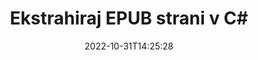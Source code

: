 ---
############################# Static ############################
layout: "auto-gen-merger"
date: 2022-10-31T14:25:28
draft: false
otherformats: html mht mhtml odp ods odt one otp ott pdf pps ppsx ppt pptx rtf tex

############################# Head ############################
head_title: "Ekstrahiraj EPUB strani v C#"
head_description: "Hitro ekstrahirajte strani iz datoteke EPUB v C#. Shranite nov dokument, ki vsebuje izbrane strani, z API-jem za združevanje dokumentov."

############################# Header ############################
title: "Ekstrahiraj EPUB strani v C#"
description: "Izvlecite strani EPUB z nekaj vrsticami kode .NET."
bg_image: "https://cms.admin.containerize.com/templates/aspose/App_Themes/V3/images/bg/header1.png"
bg_overlay: false
button:
    enable: true
    icon: "fas fa-arrow-down"
    label: "Prenesite brezplačno preskusno različico"
    link: "https://downloads.groupdocs.com/merger/net"

############################# SubMenu ############################
submenu:
    enable: true

    left:
        img_alt: "GroupDocs.Merger for .NET"
        image: "https://cms.admin.containerize.com/templates/groupdocs/images/product-logos/90x90-noborder/groupdocs-merger-net.png"
        product: "GroupDocs.Merger"
        platform: ".NET"

    middle:
        button:

            # button loop
            - link: "https://apireference.groupdocs.com/merger/net"
              text: "API Reference"

            # button loop
            - link: "https://github.com/groupdocs-merger"
              text: "Primeri kod"

            # button loop
            - link: "https://products.groupdocs.app/merger/family"
              text: "Predstavitve v živo"

            # button loop
            - link: "https://purchase.groupdocs.com/pricing/merger/net"
              text: "Cenitev"

    right:
        link_download: "https://downloads.groupdocs.com/merger"
        link_learn: "https://docs.groupdocs.com/merger/net"
        link_buy: "https://purchase.groupdocs.com"

############################# About ############################
about:
    enable: true
    title: "O API-ju GroupDocs.Merger for .NET"
    content: |
        [GroupDocs.Merger for .NET](/sl/merger/net/) ponuja preprosto rešitev za varno združevanje in razdelitev med široko paleto formatov dokumentov, vključno s PDF, Microsoft Office (Word, Excel, PowerPoint) , OneNote), OpenDocument, HTML, slike in številne druge v aplikacijah .NET. Če dodate le nekaj vrstic kode, izvedite več operacij dokumenta, kot so premikanje, odstranjevanje, vrtenje, zamenjava, ekstrahiranje ali spreminjanje orientacije strani v dokumentih. API za združevanje dokumentov podpira tudi predogled strani dokumenta kot slike za analizo strukture dokumenta, oblikovanja in vsebine na strani.
        
        GroupDocs.Merger API je prava izbira za korporativne rešitve, ki potrebujejo funkcije ekstrahiranja strani datoteke. Ti API-ji so dobro podprti na vseh glavnih operacijskih sistemih in platformah, vključno z .NET Framework, .NET Standard, .NET Core, Mono.

############################# Steps ############################
steps:
    enable: true
    title_left: "Izvlecite strani datoteke EPUB v .NET"
    content_left: |
        [GroupDocs.Merger for .NET](/sl/merger/net/) razvijalcem C# olajša ekstrahiranje želenih strani iz datoteke EPUB in shranjevanje kot novo datoteko, ki vsebuje izbrane strani, tako da izvedete nekaj preprostih korakov.
        
        * Inicializirajte **ExtractOptions** s številkami strani, ki bi se morale pojaviti v nastalem dokumentu.
        * Ustvarite nov primerek **Merger** in podajte pot izvornega dokumenta kot parameter konstruktorja.
        * Pokličite **ExtractPages** in posredujte predmet **ExtractOptions**.
        * Pokličite **Save** in določite pot do datoteke za shranjevanje nastalega dokumenta.

    title_right: "Sistemske zahteve"
    content_right: |
        API-ji GroupDocs.Merger for .NET so podprti na vseh glavnih platformah in operacijskih sistemih. Preden izvedete spodnjo kodo, se prepričajte, da imate v sistemu nameščene naslednje predpogoje.

        * Operacijski sistemi: Microsoft Windows, Linux, MacOS
        * Razvojna okolja: Visual Studio, Xamarin, MonoDevelop
        * Ogrodja: .NET Framework, .NET Standard, .NET Core, Mono
        * Prenesite najnovejšo različico GroupDocs.Merger for .NET iz [NuGet](https://www.nuget.org/packages/groupdocs.merger)
         
    code: |
     {{% merger/additional-styles %}}
     {{< merger/code-merger title="Kako ekstrahirati strani datoteke EPUB s primerom kode C#">}}

        ```csharp    
        // Ekstrahirajte strani datoteke EPUB z API-jem GroupDocs.Merger
        // Inicializirajte razred ExtractOptions z izbranimi številkami strani
        ExtractOptions extractOptions = new ExtractOptions(new int[] { 2, 5 });

        // Ustvari združitev z vhodnim dokumentom EPUB
        using (Merger merger = new Merger("input.epub"))
          {
            // Pokličite metodo ExtractPages in ji posredujte objekt ExtractOptions
            merger.ExtractPages(extractOptions);
    
            // Pokličite metodo Shrani, da shranite izhodni dokument z ekstrahiranimi stranmi
            merger.Save("output.epub");
          }
        ```
     {{< /merger/code-merger >}}

############################# Demos ############################
demos:
    enable: true
    title: "Predstavitve v živo - ekstrahirajte EPUB strani na spletu"
    content: |
       Ekstrahirajte strani datoteke EPUB tako, da obiščete spletno mesto [GroupDocs.Merger Live Demos](https://products.groupdocs.app/splitter/extract-pages/epub).
       Predstavitev v živo ima naslednje prednosti.
        
############################# About Formats ############################
about_formats:
    enable: true

############################# More Formats ############################
more_formats:
    enable: true
    title: "Ekstrakt strani iz drugih formatov dokumentov"
    content: |
        .NET dokumentira API za združevanje in razdelitev za oblike datotek in slike. Ekstrahirajte nekaj priljubljenih formatov datotek, kot je navedeno spodaj.

############################# Back to top ###############################
back_to_top:
    enable: true
---
